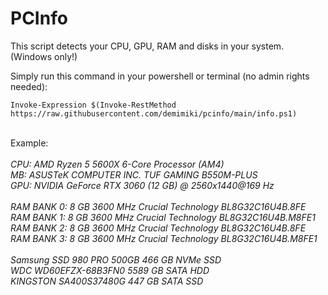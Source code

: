 <h1>PCInfo</h1>

This script detects your CPU, GPU, RAM and disks in your system. (Windows only!)

Simply run this command in your powershell or terminal (no admin rights needed):

```
Invoke-Expression $(Invoke-RestMethod https://raw.githubusercontent.com/demimiki/pcinfo/main/info.ps1)
```
<br>
Example:</br>
</br>
<i>CPU: AMD Ryzen 5 5600X 6-Core Processor (AM4)</br>
MB: ASUSTeK COMPUTER INC. TUF GAMING B550M-PLUS</br>
GPU: NVIDIA GeForce RTX 3060 (12 GB) @ 2560x1440@169 Hz</br>
</br>
RAM BANK 0: 8 GB 3600 MHz Crucial Technology BL8G32C16U4B.8FE</br>
RAM BANK 1: 8 GB 3600 MHz Crucial Technology BL8G32C16U4B.M8FE1</br>
RAM BANK 2: 8 GB 3600 MHz Crucial Technology BL8G32C16U4B.8FE</br>
RAM BANK 3: 8 GB 3600 MHz Crucial Technology BL8G32C16U4B.M8FE1</br>
</br>
Samsung SSD 980 PRO 500GB 466 GB NVMe SSD</br>
WDC WD60EFZX-68B3FN0 5589 GB SATA HDD</br>
KINGSTON SA400S37480G 447 GB SATA SSD</br></i>
